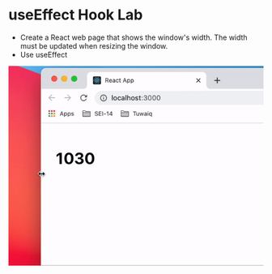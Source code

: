 # useEffect Hook Lab

* Create a React web page that shows the window's width. The width must be updated when resizing the window. 
* Use useEffect 

![Alt Text](output.gif)
